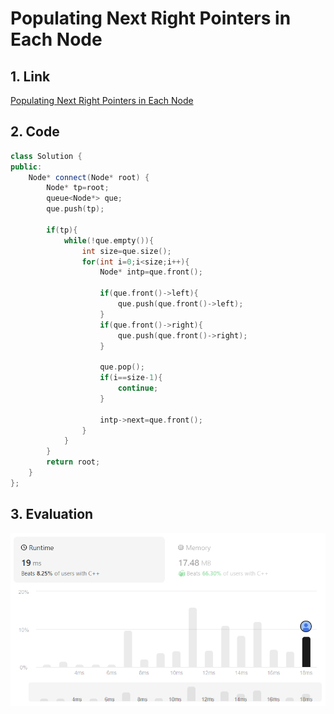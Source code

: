 # Populating Next Right Pointers in Each Node
## 1. Link
[Populating Next Right Pointers in Each Node](https://leetcode.com/problems/populating-next-right-pointers-in-each-node/description/)

## 2. Code
```cpp
class Solution {
public:
    Node* connect(Node* root) {
        Node* tp=root;
        queue<Node*> que;
        que.push(tp);

        if(tp){
            while(!que.empty()){
                int size=que.size();
                for(int i=0;i<size;i++){
                    Node* intp=que.front();

                    if(que.front()->left){
                        que.push(que.front()->left);
                    }
                    if(que.front()->right){
                        que.push(que.front()->right);
                    }

                    que.pop();
                    if(i==size-1){
                        continue;
                    }
                    
                    intp->next=que.front();
                }
            }
        }
        return root;
    }
};
```

## 3. Evaluation
![img](./10_img.png)